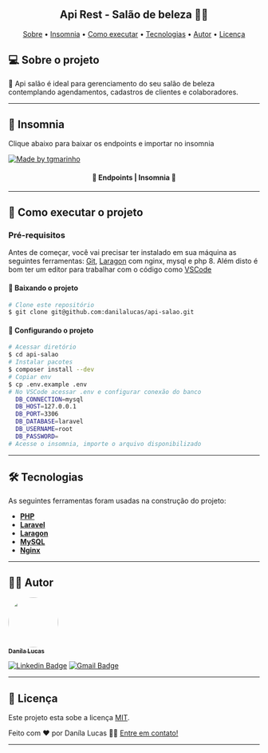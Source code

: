 <h2 align="center"> 
	Api Rest - Salão de beleza 💅🏼
</h2>

<p align="center">
 <a href="#-sobre-o-projeto">Sobre</a> •
 <a href="#-insomnia">Insomnia</a> • 
 <a href="#-como-executar-o-projeto">Como executar</a> • 
 <a href="#-tecnologias">Tecnologias</a> •  
 <a href="#-autor">Autor</a> • 
 <a href="#-licença">Licença</a>
</p>

## 💻 Sobre o projeto

💉 Api salão é ideal para gerenciamento do seu salão de beleza contemplando agendamentos, cadastros de clientes e colaboradores.

---

## 🔗 Insomnia

Clique abaixo para baixar os endpoints e importar no insomnia

<a href="./insomnia.json">
  <img alt="Made by tgmarinho" src="https://img.shields.io/badge/Baixar%20endpoints-Insomnia-%2304D361">
</a>

<h4 align="center"> 
	📍 Endpoints | Insomnia 📍
</h4>

---

## 📌 Como executar o projeto

### Pré-requisitos

Antes de começar, você vai precisar ter instalado em sua máquina as seguintes ferramentas:
[Git](https://git-scm.com), [Laragon](https://laragon.org/) com nginx, mysql e php 8. Além disto é bom ter um editor para trabalhar com o código como [VSCode](https://code.visualstudio.com/)


#### 🧭 Baixando o projeto

```bash
# Clone este repositório
$ git clone git@github.com:danilalucas/api-salao.git
```
#### 🧭 Configurando o projeto

```bash
# Acessar diretório
$ cd api-salao
# Instalar pacotes
$ composer install --dev
# Copiar env
$ cp .env.example .env
# No VSCode acessar .env e configurar conexão do banco
  DB_CONNECTION=mysql
  DB_HOST=127.0.0.1
  DB_PORT=3306
  DB_DATABASE=laravel
  DB_USERNAME=root
  DB_PASSWORD=
# Acesse o insomnia, importe o arquivo disponibilizado
```
---

## 🛠 Tecnologias

As seguintes ferramentas foram usadas na construção do projeto:

-   **[PHP](https://www.php.net/)**
-   **[Laravel](https://laravel.com/)**
-   **[Laragon](https://laragon.org/)**
-   **[MySQL](https://www.mysql.com/)**
-   **[Nginx](https://www.nginx.com/)**

---

## 👩‍💻 Autor

<a href="https://github.com/danilalucas">
 <img style="border-radius: 50%;" src="https://avatars.githubusercontent.com/u/80535640?v=4" width="100px;" alt=""/>
 <br />
 <sub><b>Daníla Lucas</b></sub></a> <a href="https://github.com/danilalucas" title="Profile"></a>
 <br />

[![Linkedin Badge](https://img.shields.io/badge/-Danila%20Lucas-blue?style=flat-square&logo=Linkedin&logoColor=white&link=https://www.linkedin.com/in/dan%C3%ADla-lucas/)](https://www.linkedin.com/in/dan%C3%ADla-lucas/) 
[![Gmail Badge](https://img.shields.io/badge/-danilatemoteolucas@gmail.com-c14438?style=flat-square&logo=Gmail&logoColor=white&link=mailto:danilatemoteolucas@gmail.com)](mailto:danilatemoteolucas@gmail.com)

---

## 📝 Licença

Este projeto esta sobe a licença [MIT](./LICENSE).

Feito com ❤️ por Daníla Lucas 👋🏽 [Entre em contato!](https://www.linkedin.com/in/dan%C3%ADla-lucas/)

---